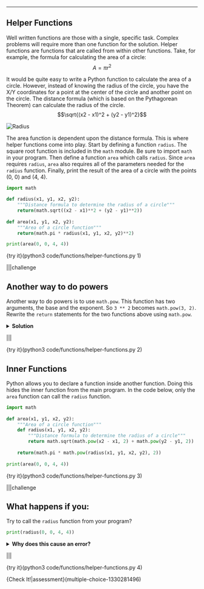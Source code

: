 ----------

## Helper Functions

Well written functions are those with a single, specific task. Complex problems will require more than one function for the solution. Helper functions are functions that are called from within other functions. Take, for example, the formula for calculating the area of a circle:
$$A = \pi r^2$$

It would be quite easy to write a Python function to calculate the area of a circle. However, instead of knowing the radius of the circle, you have the X/Y coordinates for a point at the center of the circle and another point on the circle. The distance formula (which is based on the Pythagorean Theorem) can calculate the radius of the circle.
$$\sqrt{(x2 - x1)^2 + (y2 - y1)^2}$$

![Radius](.guides/images/radius.png)

The area function is dependent upon the distance formula. This is where helper functions come into play. Start by defining a function `radius`. The square root function is included in the `math` module. Be sure to import `math` in your program. Then define a function `area` which calls `radius`. Since `area` requires `radius`, `area` also requires all of the parameters needed for the `radius` function. Finally, print the result of the area of a circle with the points (0, 0) and (4, 4).

```python
import math

def radius(x1, y1, x2, y2):
    """Distance formula to determine the radius of a circle"""
    return(math.sqrt((x2 - x1)**2 + (y2 - y1)**2))
  
def area(x1, y1, x2, y2):
    """Area of a circle function"""
    return(math.pi * radius(x1, y1, x2, y2)**2)

print(area(0, 0, 4, 4))
```

{try it}(python3 code/functions/helper-functions.py 1)

|||challenge
## Another way to do powers
Another way to do powers is to use `math.pow`. This function has two arguments, the base and the exponent. So `3 ** 2` becomes `math.pow(3, 2)`. Rewrite the `return` statements for the two functions above using `math.pow`.

<details>
  <summary><strong>Solution</strong></summary>
  The new return statements are:
  
  ```python
  return(math.sqrt(math.pow(x2 - x1, 2) + math.pow(y2 - y1, 2)))
  ```
  
  and 
  
  ```python
  return(math.pi * math.pow(radius(x1, y1, x2, y2), 2))
  ```
  
</details>

|||

{try it}(python3 code/functions/helper-functions.py 2)

## Inner Functions

Python allows you to declare a function inside another function. Doing this hides the inner function from the main program. In the code below, only the `area` function can call the `radius` function. 

```python
import math
  
def area(x1, y1, x2, y2):
    """Area of a circle function"""
    def radius(x1, y1, x2, y2):
        """Distance formula to determine the radius of a circle"""
        return math.sqrt(math.pow(x2 - x1, 2) + math.pow(y2 - y1, 2))
    
    return(math.pi * math.pow(radius(x1, y1, x2, y2), 2))
  
print(area(0, 0, 4, 4))
```

{try it}(python3 code/functions/helper-functions.py 3)

|||challenge
## What happens if you:
Try to call the `radius` function from your program?

```python
print(radius(0, 0, 4, 4))
```

<details>
  <summary><strong>Why does this cause an error?</strong></summary>
  Just as variables have scope, so do functions. The Python program cannot "see" inside the <code>area</code> function, so it cannot call the <code>radius</code> function. That is why your code produces the error <code>NameError: name 'radius' is not defined</code>.
</details>

|||

{try it}(python3 code/functions/helper-functions.py 4)

{Check It!|assessment}(multiple-choice-1330281496)
